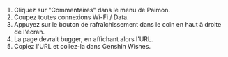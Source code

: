 1) Cliquez sur "Commentaires" dans le menu de Paimon.
2) Coupez toutes connexions Wi-Fi / Data.
3) Appuyez sur le bouton de rafraîchissement dans le coin en haut à droite de l'écran.
4) La page devrait bugger, en affichant alors l'URL.
5) Copiez l'URL et collez-la dans Genshin Wishes.
